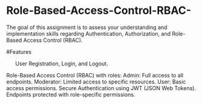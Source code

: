 # Role-Based-Access-Control-RBAC-
The goal of this assignment is to assess your understanding and implementation skills regarding Authentication, Authorization, and Role-Based Access Control (RBAC).

#Features <br>
<ul>User Registration, Login, and Logout.</ul>
Role-Based Access Control (RBAC) with roles:
Admin: Full access to all endpoints.
Moderator: Limited access to specific resources.
User: Basic access permissions.
Secure Authentication using JWT (JSON Web Tokens).
Endpoints protected with role-specific permissions.
